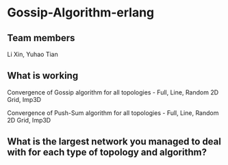 # Gossip-Algorithm-erlang
## Team members
Li Xin, Yuhao Tian
## What is working
Convergence of Gossip algorithm for all topologies - Full, Line, Random 2D Grid, Imp3D
  
Convergence of Push-Sum algorithm for all topologies - Full, Line, Random 2D Grid, Imp3D

## What is the largest network you managed to deal with for each type of topology and algorithm?
